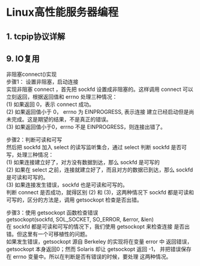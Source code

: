 # Linux高性能服务器编程 
## 1. tcpip协议详解
## 9. IO复用
非阻塞connect()实现  
步骤1： 设置非阻塞，启动连接  
实现非阻塞 connect ，首先把 sockfd 设置成非阻塞的。这样调用
connect 可以立刻返回，根据返回值和 errno 处理三种情况：  
(1) 如果返回 0，表示 connect 成功。  
(2) 如果返回值小于 0， errno 为 EINPROGRESS,  表示连接
      建立已经启动但是尚未完成。这是期望的结果，不是真正的错误。  
(3) 如果返回值小于0，errno 不是 EINPROGRESS，则连接出错了。  
 
步骤2：判断可读和可写  
然后把 sockfd 加入 select 的读写监听集合，通过 select 判断 sockfd
是否可写，处理三种情况：  
(1) 如果连接建立好了，对方没有数据到达，那么 sockfd 是可写的  
(2) 如果在 select 之前，连接就建立好了，而且对方的数据已到达，那么 sockfd 是可读和可写的。  
(3) 如果连接发生错误，sockfd 也是可读和可写的。  
判断 connect 是否成功，就得区别 (2) 和 (3)，这两种情况下 sockfd 都是可读和可写的，区分的方法是，调用 getsockopt 检查是否出错。  
 
步骤3：使用 getsockopt 函数检查错误  
getsockopt(sockfd, SOL\_SOCKET, SO\_ERROR, &error, &len)  
在 sockfd 都是可读和可写的情况下，我们使用 getsockopt 来检查连接
是否出错。但这里有一个可移植性的问题。  
如果发生错误，getsockopt 源自 Berkeley 的实现将在变量 error 中
返回错误，getsockopt 本身返回0；然而 Solaris 却让 getsockopt 返回 -1，
并把错误保存在 errno 变量中。所以在判断是否有错误的时候，要处理
这两种情况。